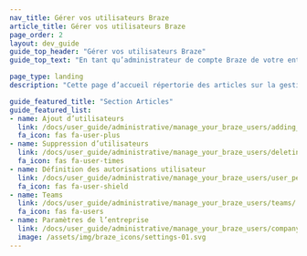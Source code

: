 ```yaml
---
nav_title: Gérer vos utilisateurs Braze
article_title: Gérer vos utilisateurs Braze
page_order: 2
layout: dev_guide
guide_top_header: "Gérer vos utilisateurs Braze"
guide_top_text: "En tant qu’administrateur de compte Braze de votre entreprise, vous pouvez juger nécessaire de gérer les utilisateurs sur une base plus granulaire ou cas par cas. Braze peut vous aider en créant des équipes et en gérant les autorisations des utilisateurs et les paramètres à l’échelle de l’entreprise."

page_type: landing
description: "Cette page d’accueil répertorie des articles sur la gestion des utilisateurs de Braze, tels que l’ajout et la suppression d’utilisateurs, la définition des autorisations utilisateur, la création d’équipes et la gestion des paramètres de l’entreprise."

guide_featured_title: "Section Articles"
guide_featured_list:
- name: Ajout d’utilisateurs
  link: /docs/user_guide/administrative/manage_your_braze_users/adding_users_to_your_dashboard/
  fa_icon: fas fa-user-plus
- name: Suppression d’utilisateurs
  link: /docs/user_guide/administrative/manage_your_braze_users/deleting_users_from_your_account/
  fa_icon: fas fa-user-times
- name: Définition des autorisations utilisateur
  link: /docs/user_guide/administrative/manage_your_braze_users/user_permissions/
  fa_icon: fas fa-user-shield
- name: Teams
  link: /docs/user_guide/administrative/manage_your_braze_users/teams/
  fa_icon: fas fa-users
- name: Paramètres de l’entreprise
  link: /docs/user_guide/administrative/manage_your_braze_users/company-wide_settings_management/
  image: /assets/img/braze_icons/settings-01.svg
---
```

